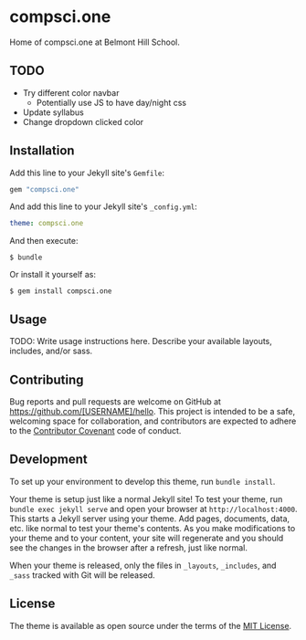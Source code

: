 # compsci.one

Home of compsci.one at Belmont Hill School.

## TODO

- Try different color navbar
    - Potentially use JS to have day/night css
- Update syllabus
- Change dropdown clicked color

## Installation

Add this line to your Jekyll site's `Gemfile`:

```ruby
gem "compsci.one"
```

And add this line to your Jekyll site's `_config.yml`:

```yaml
theme: compsci.one
```

And then execute:

    $ bundle

Or install it yourself as:

    $ gem install compsci.one

## Usage

TODO: Write usage instructions here. Describe your available layouts, includes, and/or sass.

## Contributing

Bug reports and pull requests are welcome on GitHub at https://github.com/[USERNAME]/hello. This project is intended to be a safe, welcoming space for collaboration, and contributors are expected to adhere to the [Contributor Covenant](http://contributor-covenant.org) code of conduct.

## Development

To set up your environment to develop this theme, run `bundle install`.

Your theme is setup just like a normal Jekyll site! To test your theme, run `bundle exec jekyll serve` and open your browser at `http://localhost:4000`. This starts a Jekyll server using your theme. Add pages, documents, data, etc. like normal to test your theme's contents. As you make modifications to your theme and to your content, your site will regenerate and you should see the changes in the browser after a refresh, just like normal.

When your theme is released, only the files in `_layouts`, `_includes`, and `_sass` tracked with Git will be released.

## License

The theme is available as open source under the terms of the [MIT License](https://opensource.org/licenses/MIT).
